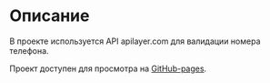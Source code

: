 # Описание

В проекте используется API apilayer.com для валидации номера телефона.

Проект доступен для просмотра на [GitHub-pages](https://tbsthemountainssay.github.io/Volvo/).

